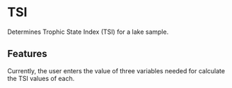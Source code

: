 # TSI
Determines Trophic State Index (TSI) for a lake sample.

## Features
Currently, the user enters the value of three variables needed for calculate the TSI values of each.